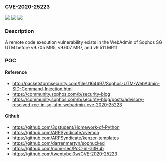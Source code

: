 ### [CVE-2020-25223](https://cve.mitre.org/cgi-bin/cvename.cgi?name=CVE-2020-25223)
![](https://img.shields.io/static/v1?label=Product&message=n%2Fa&color=blue)
![](https://img.shields.io/static/v1?label=Version&message=n%2Fa&color=blue)
![](https://img.shields.io/static/v1?label=Vulnerability&message=n%2Fa&color=brighgreen)

### Description

A remote code execution vulnerability exists in the WebAdmin of Sophos SG UTM before v9.705 MR5, v9.607 MR7, and v9.511 MR11

### POC

#### Reference
- http://packetstormsecurity.com/files/164697/Sophos-UTM-WebAdmin-SID-Command-Injection.html
- https://community.sophos.com/b/security-blog
- https://community.sophos.com/b/security-blog/posts/advisory-resolved-rce-in-sg-utm-webadmin-cve-2020-25223

#### Github
- https://github.com/3gstudent/Homework-of-Python
- https://github.com/ARPSyndicate/cvemon
- https://github.com/ARPSyndicate/kenzer-templates
- https://github.com/darrenmartyn/sophucked
- https://github.com/nomi-sec/PoC-in-GitHub
- https://github.com/twentybel0w/CVE-2020-25223

